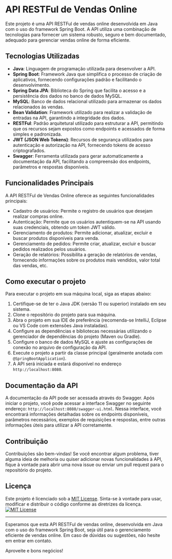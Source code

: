 # API RESTFul de Vendas Online

Este projeto é uma API RESTFul de vendas online desenvolvida em Java com o uso do framework Spring Boot. A API utiliza uma combinação de tecnologias para fornecer um sistema robusto, seguro e bem documentado, adequado para gerenciar vendas online de forma eficiente.

## Tecnologias Utilizadas

- **Java**: Linguagem de programação utilizada para desenvolver a API.
- **Spring Boot**: Framework Java que simplifica o processo de criação de aplicativos, fornecendo configurações padrão e facilitando o desenvolvimento.
- **Spring Data JPA**: Biblioteca do Spring que facilita o acesso e a persistência dos dados no banco de dados MySQL.
- **MySQL**: Banco de dados relacional utilizado para armazenar os dados relacionados às vendas.
- **Bean Validation**: Framework utilizado para realizar a validação de entradas na API, garantindo a integridade dos dados.
- **RESTFul**: Padrão arquitetural utilizado para estruturar a API, permitindo que os recursos sejam expostos como endpoints e acessados de forma simples e padronizada.
- **JWT (JSON Web Tokens)**: Recursos de segurança utilizados para autenticação e autorização na API, fornecendo tokens de acesso criptografados.
- **Swagger**: Ferramenta utilizada para gerar automaticamente a documentação da API, facilitando a compreensão dos endpoints, parâmetros e respostas disponíveis.

## Funcionalidades Principais

A API RESTFul de Vendas Online oferece as seguintes funcionalidades principais:

- Cadastro de usuários: Permite o registro de usuários que desejam realizar compras online.
- Autenticação: Permite que os usuários autentiquem-se na API usando suas credenciais, obtendo um token JWT válido.
- Gerenciamento de produtos: Permite adicionar, atualizar, excluir e buscar produtos disponíveis para venda.
- Gerenciamento de pedidos: Permite criar, atualizar, excluir e buscar pedidos realizados pelos usuários.
- Geração de relatórios: Possibilita a geração de relatórios de vendas, fornecendo informações sobre os produtos mais vendidos, valor total das vendas, etc.

## Como executar o projeto

Para executar o projeto em sua máquina local, siga as etapas abaixo:

1. Certifique-se de ter o Java JDK (versão 11 ou superior) instalado em seu sistema.
2. Clone o repositório do projeto para sua máquina.
3. Abra o projeto em sua IDE de preferência (recomenda-se IntelliJ, Eclipse ou VS Code com extensões Java instaladas).
4. Configure as dependências e bibliotecas necessárias utilizando o gerenciador de dependências do projeto (Maven ou Gradle).
5. Configure o banco de dados MySQL e ajuste as configurações de conexão no arquivo de configuração da API.
6. Execute o projeto a partir da classe principal (geralmente anotada com `@SpringBootApplication`).
7. A API será iniciada e estará disponível no endereço `http://localhost:8080`.

## Documentação da API

A documentação da API pode ser acessada através do Swagger. Após iniciar o projeto, você pode acessar a interface Swagger no seguinte endereço: `http://localhost:8080/swagger-ui.html`. Nessa interface, você encontrará informações detalhadas sobre os endpoints disponíveis, parâmetros necessários, exemplos de requisições e respostas, entre outras informações úteis para utilizar a API corretamente.

## Contribuição

Contribuições são bem-vindas! Se você encontrar algum problema, tiver alguma ideia de melhoria ou quiser adicionar novas funcionalidades à API, fique à vontade para abrir uma nova issue ou enviar um pull request para o repositório do projeto.

## Licença

Este projeto é licenciado sob a [MIT License](https://opensource.org/licenses/MIT). Sinta-se à vontade para usar, modificar e distribuir o código conforme as diretrizes da licença.
[![MIT License](https://img.shields.io/badge/License-MIT-green.svg)](https://choosealicense.com/licenses/mit/)

---
Esperamos que esta API RESTFul de vendas online, desenvolvida em Java com o uso do framework Spring Boot, seja útil para o gerenciamento eficiente de vendas online. Em caso de dúvidas ou sugestões, não hesite em entrar em contato.

Aproveite e bons negócios!
